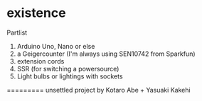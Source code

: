 existence
=========
Partlist

1. Arduino Uno, Nano or else
2. a Geigercounter (I'm always using SEN10742 from Sparkfun)
3. extension cords
4. SSR (for switching a powersource) 
5. Light bulbs or lightings with sockets

=========
unsettled project by Kotaro Abe + Yasuaki Kakehi
